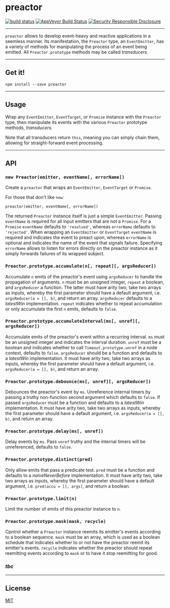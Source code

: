 # preactor

[![build status](http://img.shields.io/travis/chiefbiiko/preactor.svg?style=flat)](http://travis-ci.org/chiefbiiko/preactor) [![AppVeyor Build Status](https://ci.appveyor.com/api/projects/status/github/chiefbiiko/preactor?branch=master&svg=true)](https://ci.appveyor.com/project/chiefbiiko/preactor) [![Security Responsible Disclosure](https://img.shields.io/badge/Security-Responsible%20Disclosure-yellow.svg)](./security.md)

***

`preactor` allows to develop event-heavy and reactive applications in a seemless manner. Its manifestation, the `Preactor` type, an `EventEmitter`, has a variety of methods for manipulating the process of an event being emitted. All `Preactor.prototype` methods may be called *transducers*.

***

## Get it!

```
npm install --save preactor
```

***

## Usage

Wrap any `EventEmitter`, `EventTarget`, or `Promise` instance with the `Preactor` type, then manipulate its events with the various `Preactor` prototype methods, *transducers*.

Note that all transducers return `this`, meaning you can simply chain them, allowing for straight-forward event processing.

<!-- The example below is for a browser context. Run `npm run demo`, hit `localhost:9966` with a browser, and type sth into the input field.

``` js
var preactor = require('preactor')

window.onload = function () {
  var input = document.createElement('input')
  input.placeholder = 'type 2 c keyup debounce'

  preactor(input, 'keyup')
    .debounce(1000)
    .on('keyup', function (e) {
      alert('debounced:: ' + e.target.value)
    })

  document.body.appendChild(input)
}
``` -->

***

## API

### `new Preactor(emitter, eventName[, errorName])`

Create a `preactor` that wraps an `EventEmitter`, `EventTarget` or `Promise`.

For those that don't like `new`:

`preactor(emitter, eventName[, errorName])`

The returned `Preactor` instance itself is just a simple `EventEmitter`. Passing `eventName` is required for all input emitters that are not a `Promise`. For a `Promise` `eventName` defaults to `'resolved'`, whereas `errorName` defaults to `'rejected'`. When wrapping an `EventEmitter` or `EventTarget` `eventName` is required and indicates the event to preact upon, whereas `errorName` is optional and indicates the name of the event that signals failure. Specifying `errorName` allows to listen for errors directly on the preactor instance as it simply forwards failures of its wrapped subject.

### `Preactor.prototype.accumulate(n[, repeat][, argsReducer])`

Accumulate `n` emits of the preactor's event using `argsReducer` to handle the propagation of arguments. `n` must be an unsigned integer, `repeat` a boolean, and `argsReducer` a function. The latter must have arity two, take two arrays as inputs, whereby the first parameter should have a default argument, i.e. `argsReducer(a = [], b)`, and return an array. `argsReducer` defaults to a *latestWin* implementation. `repeat` indicates whether to repeat accumulation or only accumulate the first `n` emits, defaults to `false`.

### `Preactor.prototype.accumulateInterval(ms[, unref][, argsReducer])`

Accumulate emits of the preactor's event within a recurring interval. `ms` must be an unsigned integer and indicates the interval duration. `unref` must be a boolean and indicates whether to call `Timeout.prototype.unref` in a node context, defaults to `false`. `argsReducer` should be a function and defaults to a *latestWin* implementation. It must have arity two, take two arrays as inputs, whereby the first parameter should have a default argument, i.e. `argsReducer(a = [], b)`, and return an array.

### `Preactor.prototype.debounce(ms[, unref][, argsReducer])`

Debounces the preactor's event by `ms`. Unreference internal timers by passing a truthy non-function second argument which defaults to `false`. If passed `argsReducer` must be a function and defaults to a *latestWin* implementation. It must have arity two, take two arrays as inputs, whereby the first parameter should have a default argument, i.e. `argsReducer(a = [], b)`, and return an array.

### `Preactor.prototype.delay(ms[, unref])`

Delay events by `ms`. Pass `unref` truthy and the internal timers will be unreferenced, defaults to `false`.

### `Preactor.prototype.distinct(pred)`

Only allow emits that pass a predicate test. `pred` must be a function and defaults to a *naiveNeverBefore* implementation. It must have arity two, take two arrays as inputs, whereby the first parameter should have a default argument, i.e. `pred(accu = [], args)`, and return a boolean.

### `Preactor.prototype.limit(n)`

Limit the number of emits of this preactor instance to `n`.

### `Preactor.prototype.mask(mask, recycle)`

Cpntrol whether a `Preactor` instance reemits its emitter's events according to a boolean sequence. `mask` must be an array, which is used as a boolean schedule that indicates whether to or not have the preactor reemit its emitter's events. `recycle` indicates whether the preactor should repeat reemitting events according to `mask` or to have it stop reemitting for good.

### **_tbc_**

***

## License

[MIT](./license.md)
